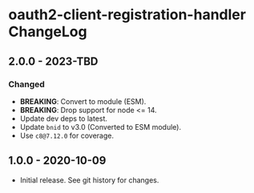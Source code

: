 # oauth2-client-registration-handler ChangeLog

## 2.0.0 - 2023-TBD

### Changed
- **BREAKING**: Convert to module (ESM).
- **BREAKING**: Drop support for node <= 14.
- Update dev deps to latest.
- Update `bnid` to v3.0 (Converted to ESM module).
- Use `c8@7.12.0` for coverage.

## 1.0.0 - 2020-10-09

- Initial release. See git history for changes.
